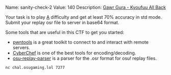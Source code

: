 Name: sanity-check-2
Value: 140
Description: [Gawr Gura - Kyoufuu All Back](https://osu.ppy.sh/beatmapsets/2143550)

Your task is to play [A](https://osu.ppy.sh/beatmapsets/2143550#osu/4512653) difficulty and get at least 70% accuracy in std mode. Submit your replay osr file to server in base64 format.

Some tools that are useful in this CTF to get you started:

- [pwntools](https://github.com/Gallopsled/pwntools#readme) is a great toolkit to connect to and interact with remote servers.
- [CyberChef](https://gchq.github.io/CyberChef/) is one of the best tools for encoding/decoding.
- [osu-replay-parser](https://github.com/kszlim/osu-replay-parser) is a parser for the .osr format for osu! replay files.

`nc chal.osugaming.lol 7277`
